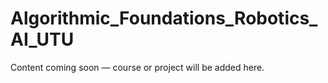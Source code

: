﻿# Algorithmic_Foundations_Robotics_AI_UTU
Content coming soon — course or project will be added here.
